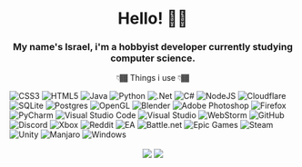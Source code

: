<h1 align="center"><strong>Hello! 👋🏾</strong></h1>

<h3 align="center">My name's Israel, i'm a hobbyist developer currently studying computer science.</h3>
<p align="center">👇🏾 Things i use 👇🏾</p>

![CSS3](https://img.shields.io/badge/css3-%231572B6.svg?style=for-the-badge&logo=css3&logoColor=white)
![HTML5](https://img.shields.io/badge/html5-%23E34F26.svg?style=for-the-badge&logo=html5&logoColor=white)
![Java](https://img.shields.io/badge/java-%23ED8B00.svg?style=for-the-badge&logo=java&logoColor=white)
![Python](https://img.shields.io/badge/python-3670A0?style=for-the-badge&logo=python&logoColor=ffdd54)
![.Net](https://img.shields.io/badge/.NET-5C2D91?style=for-the-badge&logo=.net&logoColor=white)
![C#](https://img.shields.io/badge/c%23-%23239120.svg?style=for-the-badge&logo=c-sharp&logoColor=white)
![NodeJS](https://img.shields.io/badge/node.js-6DA55F?style=for-the-badge&logo=node.js&logoColor=white)
![Cloudflare](https://img.shields.io/badge/Cloudflare-F38020?style=for-the-badge&logo=Cloudflare&logoColor=white)
![SQLite](https://img.shields.io/badge/sqlite-%2307405e.svg?style=for-the-badge&logo=sqlite&logoColor=white)
![Postgres](https://img.shields.io/badge/postgres-%23316192.svg?style=for-the-badge&logo=postgresql&logoColor=white)
![OpenGL](https://img.shields.io/badge/OpenGL-%23FFFFFF.svg?style=for-the-badge&logo=opengl)
![Blender](https://img.shields.io/badge/blender-%23F5792A.svg?style=for-the-badge&logo=blender&logoColor=white)
![Adobe Photoshop](https://img.shields.io/badge/adobephotoshop-%2331A8FF.svg?style=for-the-badge&logo=adobephotoshop&logoColor=white)
![Firefox](https://img.shields.io/badge/Firefox-FF7139?style=for-the-badge&logo=Firefox-Browser&logoColor=white)
![PyCharm](https://img.shields.io/badge/pycharm-143?style=for-the-badge&logo=pycharm&logoColor=black&color=black&labelColor=green)
![Visual Studio Code](https://img.shields.io/badge/Visual%20Studio%20Code-0078d7.svg?style=for-the-badge&logo=visual-studio-code&logoColor=white)
![Visual Studio](https://img.shields.io/badge/Visual%20Studio-5C2D91.svg?style=for-the-badge&logo=visual-studio&logoColor=white)
![WebStorm](https://img.shields.io/badge/webstorm-143?style=for-the-badge&logo=webstorm&logoColor=white&color=black)
![GitHub](https://img.shields.io/badge/IsraelAristide-%23121011.svg?style=for-the-badge&logo=github&logoColor=white)
![Discord](https://img.shields.io/badge/Izzy%234810-%237289DA.svg?style=for-the-badge&logo=discord&logoColor=white)
![Xbox](https://img.shields.io/badge/DRIZZY%235963-%23107C10.svg?style=for-the-badge&logo=Xbox&logoColor=white)
![Reddit](https://img.shields.io/badge/Drizzylga1151-FF4500?style=for-the-badge&logo=reddit&logoColor=white)
![EA](https://img.shields.io/badge/xBluuuez-%23000000.svg?style=for-the-badge&logo=ea&logoColor=white)
![Battle.net](https://img.shields.io/badge/blu%2313235-%2300AEFF.svg?style=for-the-badge&logo=battle.net&logoColor=white)
![Epic Games](https://img.shields.io/badge/Izzydotexe-%23313131.svg?style=for-the-badge&logo=epicgames&logoColor=white)
![Steam](https://img.shields.io/badge/wattson-%23000000.svg?style=for-the-badge&logo=steam&logoColor=white)
![Unity](https://img.shields.io/badge/unity-%23000000.svg?style=for-the-badge&logo=unity&logoColor=white)
![Manjaro](https://img.shields.io/badge/Manjaro-35BF5C?style=for-the-badge&logo=Manjaro&logoColor=white)
![Windows](https://img.shields.io/badge/Windows%2011-0078D6?style=for-the-badge&logo=windows&logoColor=white)





<p align="center" padding="15px">
  
  <img align="center" padding="15px" src="https://github-readme-stats.vercel.app/api/top-langs/?username=IsraelAristide&layout=compact&theme=react"/>
  <img align="center" padding="15px" src="https://github-readme-stats.vercel.app/api?username=IsraelAristide&theme=react"/>

</p>
